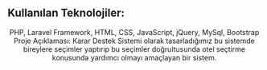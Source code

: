 ## Kullanılan Teknolojiler:
<p align="center"> PHP, Laravel Framework, HTML, CSS, JavaScript, jQuery, MySql, Bootstrap
Proje Açıklaması:
Karar Destek Sistemi olarak tasarladığımız bu sistemde bireylere seçimler yaptırıp bu seçimler doğrultusunda otel seçtirme konusunda yardımcı olmayı amaçlayan bir sistem. </p>

